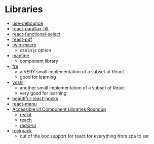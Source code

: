 # Libraries

- [use-debounce](https://www.npmjs.com/package/use-debounce)
- [react-parallax-tilt](https://github.com/mkosir/react-parallax-tilt)
- [react-functional-select](https://github.com/based-ghost/react-functional-select)
- [react-pdf](https://react-pdf.org/)
- [twin-macro](https://github.com/ben-rogerson/twin.macro)
  - css in js option
- [mantine](https://mantine.dev/)
  - component library
- [fre](https://github.com/yisar/fre)
  - a VERY small implementation of a subset of React
  - good for learning
- [yoshi](https://github.com/joeldenning/utahjs-2019)
  - another small implementation of a subset of React
  - very good for learning
- [beautiful-react-hooks](https://github.com/antonioru/beautiful-react-hooks)
- [react-menu](https://szhsin.github.io/react-menu/)
- [Accessible UI Component Libraries Roundup](https://www.digitala11y.com/accessible-ui-component-libraries-roundup/)
  - [reakit](https://reakit.io/)
  - [reach](https://reach.tech/)
  - [radix-ui](https://www.radix-ui.com/)
- [rockpack](https://github.com/AlexSergey/rockpack)
  - out of the box support for react for everything from spa to ssr
